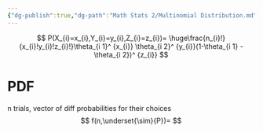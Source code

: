 ```yaml
---
{"dg-publish":true,"dg-path":"Math Stats 2/Multinomial Distribution.md","permalink":"/math-stats-2/multinomial-distribution/","created":"2025-03-29T01:59:40.034-04:00","updated":"2025-07-07T17:32:42.480-04:00"}
---
```


$$
P(X_{i}=x_{i},Y_{i}=y_{i},Z_{i}=z_{i})= \huge\frac{n_{i}!}{x_{i}!y_{i}!z_{i}!}\theta_{i 1}^ {x_{i}} \theta_{i 2}^ {y_{i}}(1-\theta_{i 1} - \theta_{i 2})^ {z_{i}}
$$

# PDF

n trials, vector of diff probabilities for their choices
$$
f(n,\underset{\sim}{P})=
$$